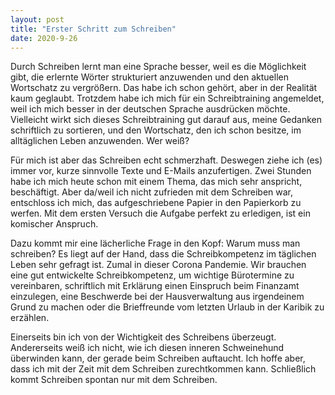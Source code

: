 ```yaml
---
layout: post
title: "Erster Schritt zum Schreiben"
date: 2020-9-26
---
```

Durch Schreiben lernt man eine Sprache besser, weil es die Möglichkeit gibt, die erlernte Wörter strukturiert anzuwenden und den aktuellen Wortschatz zu vergrößern. Das habe ich schon gehört, aber in der Realität kaum geglaubt. Trotzdem habe ich mich für ein Schreibtraining angemeldet, weil ich mich besser in der deutschen Sprache ausdrücken möchte. Vielleicht wirkt sich dieses Schreibtraining gut darauf aus, meine Gedanken schriftlich zu sortieren, und den Wortschatz, den ich schon besitze, im alltäglichen Leben anzuwenden.
Wer weiß?

Für mich ist aber das Schreiben echt schmerzhaft. Deswegen ziehe ich (es) immer vor, kurze sinnvolle Texte und E-Mails anzufertigen. Zwei Stunden habe ich mich heute schon mit einem Thema, das mich sehr anspricht, beschäftigt.
Aber da/weil ich nicht zufrieden mit dem Schreiben war, entschloss ich mich, das aufgeschriebene Papier in den Papierkorb zu werfen. Mit dem ersten Versuch die Aufgabe perfekt zu erledigen, ist ein komischer Anspruch.

Dazu kommt mir eine lächerliche Frage in den Kopf: Warum muss man schreiben? Es liegt auf der Hand, dass die Schreibkompetenz im täglichen Leben sehr gefragt ist. Zumal in dieser Corona Pandemie. Wir brauchen eine gut entwickelte Schreibkompetenz, um wichtige Bürotermine zu vereinbaren, schriftlich mit Erklärung einen Einspruch beim Finanzamt einzulegen, eine Beschwerde bei der Hausverwaltung aus irgendeinem Grund zu machen oder die Brieffreunde vom letzten Urlaub in der Karibik zu erzählen.

Einerseits bin ich von der Wichtigkeit des Schreibens überzeugt. Andererseits weiß ich nicht, wie ich diesen inneren Schweinehund überwinden kann, der gerade beim Schreiben auftaucht. Ich hoffe aber, dass ich mit der Zeit mit dem Schreiben zurechtkommen kann. Schließlich kommt Schreiben spontan nur mit dem Schreiben.
